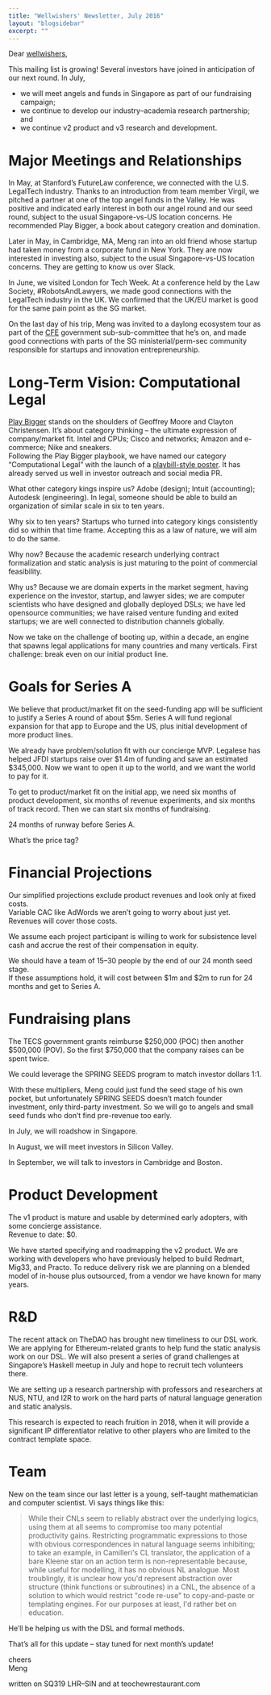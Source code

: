 ```yaml
---
title: "Wellwishers' Newsletter, July 2016"
layout: "blogsidebar"
excerpt: ""
---
```

Dear [wellwishers](http://wellwishers.lists.legalese.com),

This mailing list is growing! Several investors have joined in anticipation of our next round.
In July,
* we will meet angels and funds in Singapore as part of our fundraising campaign;
* we continue to develop our industry–academia research partnership; and
* we continue v2 product and v3 research and development.

# Major Meetings and Relationships

In May, at Stanford’s FutureLaw conference, we connected with the U.S. LegalTech industry. Thanks to an introduction from team member Virgil, we pitched a partner at one of the top angel funds in the Valley. He was positive and indicated early interest in both our angel round and our seed round, subject to the usual Singapore-vs-US location concerns. He recommended Play Bigger, a book about category creation and domination.

Later in May, in Cambridge, MA, Meng ran into an old friend whose startup had taken money from a corporate fund in New York. They are now interested in investing also, subject to the usual Singapore-vs-US location concerns. They are getting to know us over Slack.

In June, we visited London for Tech Week. At a conference held by the Law Society, #RobotsAndLawyers, we made good connections with the LegalTech industry in the UK. We confirmed that the UK/EU market is good for the same pain point as the SG market.

On the last day of his trip, Meng was invited to a daylong ecosystem tour as part of the [CFE](https://www.gov.sg/microsites/future-economy/about-us/about-the-committee-on-the-future-economy) government sub-sub-committee that he’s on, and made good connections with parts of the SG ministerial/perm-sec community responsible for startups and innovation entrepreneurship.



# Long-Term Vision: Computational Legal
[Play Bigger](https://www.amazon.com/Play-Bigger-Dreamers-Innovators-Dominate-ebook/dp/B015MOJ80G) stands on the shoulders of Geoffrey Moore and Clayton Christensen. It’s about category thinking – the ultimate expression of company/market fit. Intel and CPUs; Cisco and networks; Amazon and e-commerce; Nike and sneakers.
<br>
Following the Play Bigger playbook, we have named our category “Computational Legal” with the launch of a [playbill-style poster](https://raw.githubusercontent.com/legalese/legalese.com/master/images/pompous%20investor%20notice/know-all-men-by-these-presents-1000.png). It has already served us well in investor outreach and social media PR.

What other category kings inspire us? Adobe (design); Intuit (accounting); Autodesk (engineering). In legal, someone should be able to build an organization of similar scale in six to ten years.

Why six to ten years? Startups who turned into category kings consistently did so within that time frame. Accepting this as a law of nature, we will aim to do the same.

Why now? Because the academic research underlying contract formalization and static analysis is just maturing to the point of commercial feasibility.

Why us? Because we are domain experts in the market segment, having experience on the investor, startup, and lawyer sides; we are computer scientists who have designed and globally deployed DSLs; we have led opensource communities; we have raised venture funding and exited startups; we are well connected to distribution channels globally.

Now we take on the challenge of booting up, within a decade, an engine that spawns legal applications for many countries and many verticals. First challenge: break even on our initial product line.


# Goals for Series A

We believe that product/market fit on the seed-funding app will be sufficient to justify a Series A round of about $5m. Series A will fund regional expansion for that app to Europe and the US, plus initial development of more product lines.

We already have problem/solution fit with our concierge MVP. Legalese has helped JFDI startups raise over $1.4m of funding and save an estimated $345,000. Now we want to open it up to the world, and we want the world to pay for it.

To get to product/market fit on the initial app, we need six months of product development, six months of revenue experiments, and six months of track record. Then we can start six months of fundraising.

24 months of runway before Series A.

What’s the price tag?

# Financial Projections

Our simplified projections exclude product revenues and look only at fixed costs.
<br>
Variable CAC like AdWords we aren’t going to worry about just yet. Revenues will cover those costs.

We assume each project participant is willing to work for subsistence level cash and accrue the rest of their compensation in equity.

We should have a team of 15–30 people by the end of our 24 month seed stage.
<br>
If these assumptions hold, it will cost between $1m and $2m to run for 24 months and get to Series A.

# Fundraising plans

The TECS government grants reimburse $250,000 (POC) then another $500,000 (POV). So the first $750,000 that the company raises can be spent twice.

We could leverage the SPRING SEEDS program to match investor dollars 1:1.

With these multipliers, Meng could just fund the seed stage of his own pocket, but unfortunately SPRING SEEDS doesn’t match founder investment, only third-party investment. So we will go to angels and small seed funds who don’t find pre-revenue too early.

In July, we will roadshow in Singapore.

In August, we will meet investors in Silicon Valley.

In September, we will talk to investors in Cambridge and Boston.


# Product Development
The v1 product is mature and usable by determined early adopters, with some concierge assistance.
<br>
Revenue to date: $0.

We have started specifying and roadmapping the v2 product. We are working with developers who have previously helped to build Redmart, Mig33, and Practo. To reduce delivery risk we are planning on a blended model of in-house plus outsourced, from a vendor we have known for many years.

# R&D
The recent attack on TheDAO has brought new timeliness to our DSL work. We are applying for Ethereum-related grants to help fund the static analysis work on our DSL. We will also present a series of grand challenges at Singapore’s Haskell meetup in July and hope to recruit tech volunteers there.

We are setting up a research partnership with professors and researchers at NUS, NTU, and I2R to work on the hard parts of natural language generation and static analysis.

This research is expected to reach fruition in 2018, when it will provide a significant IP differentiator relative to other players who are limited to the contract template space.

# Team

New on the team since our last letter is a young, self-taught mathematician and computer scientist. Vi says things like this:

> While their CNLs seem to reliably abstract over the underlying logics, using them at all seems to compromise too many potential productivity gains. Restricting programmatic expressions to those with obvious correspondences in natural language seems inhibiting; to take an example, in Camilleri's CL translator, the application of a bare Kleene star on an action term is non-representable because, while useful for modelling, it has no obvious NL analogue. Most troublingly, it is unclear how you'd represent abstraction over structure (think functions or subroutines) in a CNL, the absence of a solution to which would restrict "code re-use" to copy-and-paste or templating engines. For our purposes at least, I'd rather bet on education.


He’ll be helping us with the DSL and formal methods.


That’s all for this update – stay tuned for next month’s update!

cheers
<br>
Meng

written on SQ319 LHR–SIN and at teochewrestaurant.com
